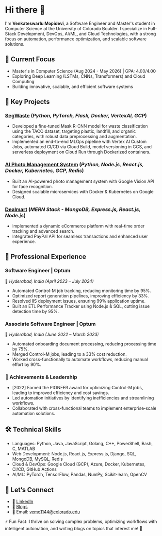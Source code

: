# Hi there 👋  
I'm **Venkateswarlu Mopidevi**, a Software Engineer and Master's student in Computer Science at the University of Colorado Boulder. I specialize in Full-Stack Development, DevOps, AI/ML, and Cloud Technologies, with a strong focus on automation, performance optimization, and scalable software solutions.

## 🔭 Current Focus
- Master's in Computer Science (Aug 2024 - May 2026) | GPA: 4.00/4.00
- Exploring Deep Learning (LSTMs, CNNs, Transformers) and Cloud Computing
- Building innovative, scalable, and efficient software systems

## 🚀 Key Projects

### [SegWaste](https://github.com/Mopidevi18/InstanceSegmentation) (*Python, PyTorch, Flask, Docker, VertexAI, GCP*)
- Developed a fine-tuned Mask R-CNN model for waste classification using the TACO dataset, targeting plastic, landfill, and organic categories, with robust data preprocessing and augmentation.
- Implemented an end-to-end MLOps pipeline with Vertex AI Custom Jobs, automated CI/CD via Cloud Build, model versioning in GCS, and serverless deployment on Cloud Run through Dockerized containers.

### [AI Photo Management System](https://github.com/Mopidevi18/PicSorterAI) (*Python, Node.js, React.js, Docker, Kubernetes, GCP, Redis*)
- Built an AI-powered photo management system with Google Vision API for face recognition.
- Designed scalable microservices with Docker & Kubernetes on Google Cloud.

### [Dealmart](https://github.com/Mopidevi18/dealmart) (*MERN Stack - MongoDB, Express.js, React.js, Node.js*)
- Implemented a dynamic eCommerce platform with real-time order tracking and advanced search.
- Integrated PayPal API for seamless transactions and enhanced user experience.


## 🌟 Professional Experience
### Software Engineer | Optum
📍 *Hyderabad, India (April 2023 – July 2024)*
- Automated Control-M job tracking, reducing monitoring time by 95%.
- Optimized report generation pipelines, improving efficiency by 33%.
- Resolved IIS deployment issues, ensuring 99% application uptime.
- Built an ETL Performance Tracker using Node.js & SQL, cutting issue detection time by 95%.

### Associate Software Engineer | Optum
📍 *Hyderabad, India (June 2022 – March 2023)*
- Automated onboarding document processing, reducing processing time by 75%.
- Merged Control-M jobs, leading to a 33% cost reduction.
- Worked cross-functionally to automate workflows, reducing manual effort by 90%.

### 🎯 Achievements & Leadership
-  [2022] Earned the PIONEER award for optimizing Control-M jobs, leading to improved efficiency and cost savings.
- Led automation initiatives by identifying inefficiencies and streamlining workflows.
- Collaborated with cross-functional teams to implement enterprise-scale automation solutions.


## 🛠️ Technical Skills
- Languages: Python, Java, JavaScript, Golang, C++, PowerShell, Bash, C, MATLAB  
- Web Development: Node.js, React.js, Express.js, Django, SQL, MongoDB, MySQL, Redis  
- Cloud & DevOps: Google Cloud (GCP), Azure, Docker, Kubernetes, CI/CD, GitHub Actions  
- AI/ML: PyTorch, TensorFlow, Pandas, NumPy, Scikit-learn, OpenCV  


## 💬 Let’s Connect
- 🔗 [LinkedIn](https://www.linkedin.com/in/mvenkatesh18/)  
- 🔗 [Blogs](https://medium.com/@venkateswarlumopidevi18)  
- 📧 Email: vemo1144@colorado.edu  

⚡ Fun Fact: I thrive on solving complex problems, optimizing workflows with intelligent automation, and writing blogs on topics that interest me! 🚀
